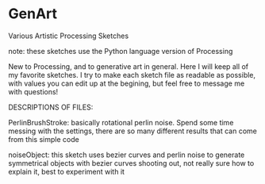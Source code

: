 # GenArt
Various Artistic Processing Sketches

note: these sketches use the Python language version of Processing

New to Processing, and to generative art in general. Here I will keep all of my favorite sketches.
I try to make each sketch file as readable as possible, with values you can edit up at the begining, but feel free to message me
with questions!

DESCRIPTIONS OF FILES:

PerlinBrushStroke:
  basically rotational perlin noise. Spend some time messing with the settings, there are so many different results that can come from this 
  simple code

noiseObject:
  this sketch uses bezier curves and perlin noise to generate symmetrical objects with bezier curves shooting out, not really sure how
  to explain it, best to experiment with it

